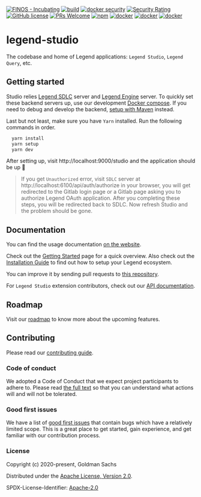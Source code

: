[![FINOS - Incubating](https://cdn.jsdelivr.net/gh/finos/contrib-toolbox@master/images/badge-incubating.svg)](https://finosfoundation.atlassian.net/wiki/display/FINOS/Incubating)
[![build](https://img.shields.io/github/actions/workflow/status/finos/legend-studio/check-build.yml?branch=master)](https://github.com/finos/legend-studio/actions/workflows/check-build.yml)
[![docker security](https://img.shields.io/github/actions/workflow/status/finos/legend-studio/check-docker.yml?branch=master&label=docker%20security)](https://github.com/finos/legend-studio/actions/workflows/check-docker.yml)
[![Security Rating](https://sonarcloud.io/api/project_badges/measure?project=legend-studio&metric=security_rating&token=1649412014267d7d7a6833643cb3133afe0137b0)](https://sonarcloud.io/dashboard?id=legend-studio)
[![GitHub license](https://img.shields.io/badge/License-Apache_2.0-blue.svg)](https://github.com/finos/legend-studio/blob/master/LICENSE)
[![PRs Welcome](https://img.shields.io/badge/PRs-welcome-brightgreen.svg)](https://github.com/finos/legend-studio/blob/master/CONTRIBUTING.md)
[![npm](https://img.shields.io/npm/v/@finos/legend-application-studio-bootstrap)](https://www.npmjs.com/package/@finos/legend-application-studio-bootstrap)
[![docker](https://img.shields.io/docker/v/finos/legend-studio?label=finos%2Flegend-studio&logo=docker&logoColor=docker&sort=semver)](https://hub.docker.com/r/finos/legend-studio)
[![docker](https://img.shields.io/docker/v/finos/legend-query?label=finos%2Flegend-query&logo=docker&logoColor=docker&sort=semver)](https://hub.docker.com/r/finos/legend-query)
[![docker](https://img.shields.io/docker/v/finos/legend-taxonomy?label=finos%2Flegend-taxonomy&logo=docker&logoColor=docker&sort=semver)](https://hub.docker.com/r/finos/legend-taxonomy)

# legend-studio

The codebase and home of Legend applications: `Legend Studio`, `Legend Query`, etc.

## Getting started

Studio relies [Legend SDLC](https://github.com/finos/legend-sdlc) server and [Legend Engine](https://github.com/finos/legend-engine) server. To quickly set these backend servers up, use our development [Docker compose](./fixtures/legend-docker-setup/studio-dev-setup/README.md). If you need to debug and develop the backend, [setup with Maven](https://legend.finos.org/docs/getting-started/installation-guide#maven-install) instead.

Last but not least, make sure you have `Yarn` installed. Run the following commands in order.

```bash
  yarn install
  yarn setup
  yarn dev
```

After setting up, visit http://localhost:9000/studio and the application should be up :tada:

> If you get `Unauthorized` error, visit `SDLC` server at http://localhost:6100/api/auth/authorize in your browser, you will get redirected to the Gitlab login page or a Gitlab page asking you to authorize Legend OAuth application. After you completing these steps, you will be redirected back to SDLC. Now refresh Studio and the problem should be gone.

## Documentation

You can find the usage documentation [on the website](https://legend.finos.org/).

Check out the [Getting Started](https://legend.finos.org/docs/getting-started/introduction-to-legend) page for a quick overview. Also check out the [Installation Guide](https://legend.finos.org/docs/getting-started/installation-guide) to find out how to setup your Legend ecosystem.

You can improve it by sending pull requests to [this repository](https://github.com/finos/legend).

For `Legend Studio` extension contributors, check out our [API documentation](https://finos.github.io/legend-studio/).

## Roadmap

Visit our [roadmap](https://github.com/finos/legend#roadmap) to know more about the upcoming features.

## Contributing

Please read our [contributing guide](./CONTRIBUTING.md).

### Code of conduct

We adopted a Code of Conduct that we expect project participants to adhere to. Please read [the full text](./CODE_OF_CONDUCT.md) so that you can understand what actions will and will not be tolerated.

### Good first issues

We have a list of [good first issues](https://github.com/finos/legend-studio/labels/good%20first%20issue) that contain bugs which have a relatively limited scope. This is a great place to get started, gain experience, and get familiar with our contribution process.

### License

Copyright (c) 2020-present, Goldman Sachs

Distributed under the [Apache License, Version 2.0](http://www.apache.org/licenses/LICENSE-2.0).

SPDX-License-Identifier: [Apache-2.0](https://spdx.org/licenses/Apache-2.0)

